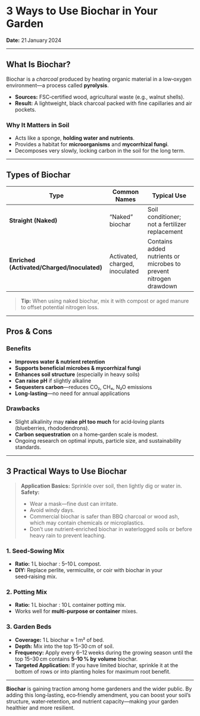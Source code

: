 # 3 Ways to Use Biochar in Your Garden  

**Date:** 21 January 2024  

---

## What Is Biochar?  

Biochar is a *charcoal* produced by heating organic material in a low‑oxygen environment—a process called **pyrolysis**.  
- **Sources:** FSC‑certified wood, agricultural waste (e.g., walnut shells).  
- **Result:** A lightweight, black charcoal packed with fine capillaries and air pockets.  

### Why It Matters in Soil  
- Acts like a sponge, **holding water and nutrients**.  
- Provides a habitat for **microorganisms** and **mycorrhizal fungi**.  
- Decomposes very slowly, locking carbon in the soil for the long term.  

---

## Types of Biochar  

| Type | Common Names | Typical Use |
|------|--------------|-------------|
| **Straight (Naked)** | “Naked” biochar | Soil conditioner; not a fertilizer replacement |
| **Enriched (Activated/Charged/Inoculated)** | Activated, charged, inoculated | Contains added nutrients or microbes to prevent nitrogen drawdown |

> **Tip:** When using naked biochar, mix it with compost or aged manure to offset potential nitrogen loss.

---

## Pros & Cons  

### Benefits  
- **Improves water & nutrient retention**  
- **Supports beneficial microbes & mycorrhizal fungi**  
- **Enhances soil structure** (especially in heavy soils)  
- **Can raise pH** if slightly alkaline  
- **Sequesters carbon**—reduces CO₂, CH₄, N₂O emissions  
- **Long‑lasting**—no need for annual applications  

### Drawbacks  
- Slight alkalinity may **raise pH too much** for acid‑loving plants (blueberries, rhododendrons).  
- **Carbon sequestration** on a home‑garden scale is modest.  
- Ongoing research on optimal inputs, particle size, and sustainability standards.  

---

## 3 Practical Ways to Use Biochar  

> **Application Basics:** Sprinkle over soil, then lightly dig or water in.  
> **Safety:**  
> - Wear a mask—fine dust can irritate.  
> - Avoid windy days.  
> - Commercial biochar is safer than BBQ charcoal or wood ash, which may contain chemicals or microplastics.  
> - Don’t use nutrient‑enriched biochar in waterlogged soils or before heavy rain to prevent leaching.  

### 1. Seed‑Sowing Mix  
- **Ratio:** 1 L biochar : 5–10 L compost.  
- **DIY:** Replace perlite, vermiculite, or coir with biochar in your seed‑raising mix.  

### 2. Potting Mix  
- **Ratio:** 1 L biochar : 10 L container potting mix.  
- Works well for **multi‑purpose or container** mixes.  

### 3. Garden Beds  
- **Coverage:** 1 L biochar ≈ 1 m² of bed.  
- **Depth:** Mix into the top 15–30 cm of soil.  
- **Frequency:** Apply every 6–12 weeks during the growing season until the top 15–30 cm contains **5–10 % by volume** biochar.  
- **Targeted Application:** If you have limited biochar, sprinkle it at the bottom of rows or into planting holes for maximum root benefit.  

---

**Biochar** is gaining traction among home gardeners and the wider public. By adding this long‑lasting, eco‑friendly amendment, you can boost your soil’s structure, water‑retention, and nutrient capacity—making your garden healthier and more resilient.